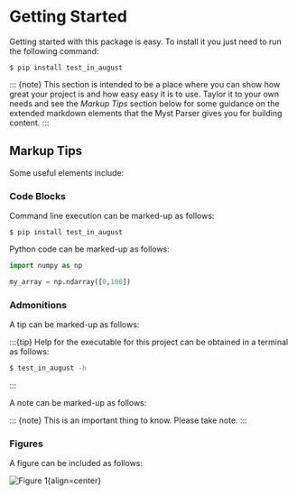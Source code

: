 # Getting Started

Getting started with this package is easy.  To install it you just need to run the following command:
```console
$ pip install test_in_august
```

::: {note}
This section is intended to be a place where you can show how great your project is and how easy easy it is to use.  Taylor it to your own needs and see the *Markup Tips* section below for some guidance on the extended markdown elements that the Myst Parser gives you for building content.
:::

## Markup Tips

Some useful elements include:

### Code Blocks

Command line execution can be marked-up as follows:

```console
$ pip install test_in_august
```

Python code can be marked-up as follows:

```Python
import numpy as np

my_array = np.ndarray([0,100])
```

### Admonitions

A tip can be marked-up as follows:

:::{tip}
Help for the executable for this project can be obtained in a terminal as follows:
```sh
$ test_in_august -h
```
:::

A note can be marked-up as follows:

::: {note}
This is an important thing to know.  Please take note.
:::

### Figures

A figure can be included as follows:

![Figure 1](../assets/figure_example.png){align=center}
